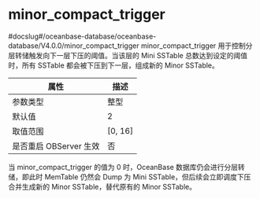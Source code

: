 minor_compact_trigger 
==========================================
#docslug#/oceanbase-database/oceanbase-database/V4.0.0/minor_compact_trigger
minor_compact_trigger 用于控制分层转储触发向下一层下压的阈值。当该层的 Mini SSTable 总数达到设定的阈值时，所有 SSTable 都会被下压到下一层，组成新的 Minor SSTable。


|      **属性**      |  **描述**   |
|------------------|-----------|
| 参数类型             | 整型        |
| 默认值              | 2         |
| 取值范围             | \[0, 16\] |
| 是否重启 OBServer 生效 | 否         |



当 minor_compact_trigger 的值为 0 时，OceanBase 数据库仍会进行分层转储，即此时 MemTable 仍然会 Dump 为 Mini SSTable，但后续会立即调度下压合并生成新的 Minor SSTable，替代原有的 Minor SSTable。
